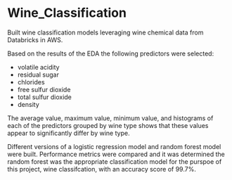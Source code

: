 # Wine_Classification
Built wine classification models leveraging wine chemical data from Databricks in AWS. 

Based on the results of the EDA the following predictors were selected: 
* volatile acidity
* residual sugar
* chlorides
* free sulfur dioxide
* total sulfur dioxide
* density

The average value, maximum value, minimum value, and histograms of each of the predictors grouped by wine type shows that these values appear to significantly differ by wine type.

Different versions of a logistic regression model and random forest model were built.
Performance metrics were compared and it was determined the random forest was the appropriate classification model for the purspoe of this project, wine classifcation, with an accuracy score of 99.7%.
